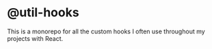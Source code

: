 # @util-hooks

This is a monorepo for all the custom hooks I often use throughout my projects with React.
